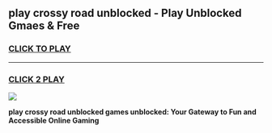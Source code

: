 
## play crossy road unblocked - Play Unblocked Gmaes & Free
<h3>
<a href="https://news.freeplayer.one?title=play_crossy_road_unblocked&ref=16F">CLICK TO PLAY</a></h3>
<hr>

<h3>
<a href="https://news.freeplayer.one?title=play_crossy_road_unblocked&ref=16F">CLICK 2 PLAY</a>
  
</h3>

<a href="https://news.freeplayer.one?title=play_crossy_road_unblocked&ref=16F/"><img src="https://clearcache.store/games.png"></a>


**play crossy road unblocked games unblocked: Your Gateway to Fun and Accessible Online Gaming**
